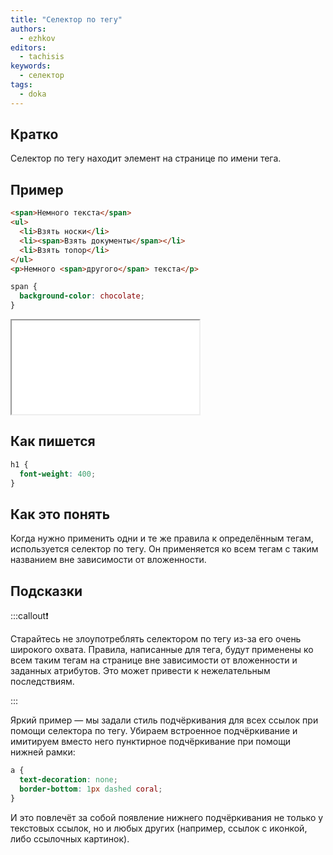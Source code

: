 ```yaml
---
title: "Селектор по тегу"
authors:
  - ezhkov
editors:
  - tachisis
keywords:
  - селектор
tags:
  - doka
---
```


## Кратко

Селектор по тегу находит элемент на странице по имени тега.

## Пример

```html
<span>Немного текста</span>
<ul>
  <li>Взять носки</li>
  <li><span>Взять документы</span></li>
  <li>Взять топор</li>
</ul>
<p>Немного <span>другого</span> текста</p>
```

```css
span {
  background-color: chocolate;
}
```

<iframe title="" src="../demos/ezhkov-JjRoLBa/index.html"></iframe>

## Как пишется

```css
h1 {
  font-weight: 400;
}
```

## Как это понять

Когда нужно применить одни и те же правила к определённым тегам, используется селектор по тегу. Он применяется ко всем тегам с таким названием вне зависимости от вложенности.

## Подсказки

:::callout❗

Старайтесь не злоупотреблять селектором по тегу из-за его очень широкого охвата. Правила, написанные для тега, будут применены ко всем таким тегам на странице вне зависимости от вложенности и заданных атрибутов. Это может привести к нежелательным последствиям.

:::

Яркий пример — мы задали стиль подчёркивания для всех ссылок при помощи селектора по тегу. Убираем встроенное подчёркивание и имитируем вместо него пунктирное подчёркивание при помощи нижней рамки:

```css
a {
  text-decoration: none;
  border-bottom: 1px dashed coral;
}
```

И это повлечёт за собой появление нижнего подчёркивания не только у текстовых ссылок, но и любых других (например, ссылок с иконкой, либо ссылочных картинок).

